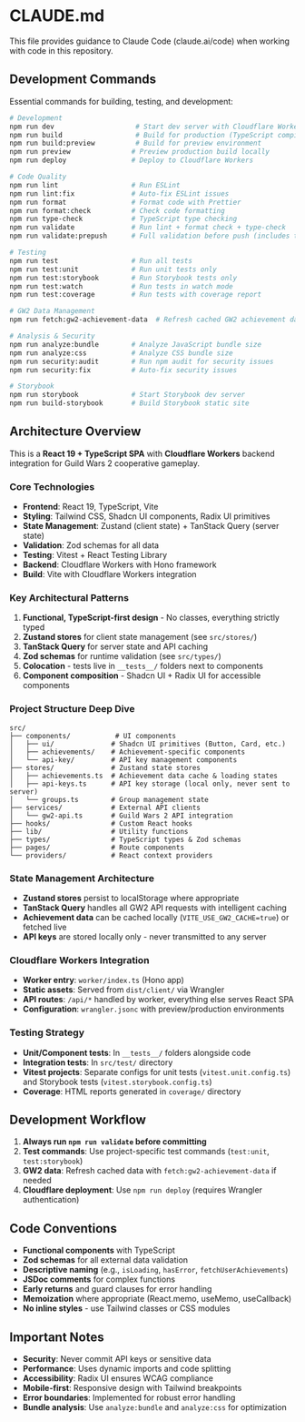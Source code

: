 # CLAUDE.md

This file provides guidance to Claude Code (claude.ai/code) when working with code in this repository.

## Development Commands

Essential commands for building, testing, and development:

```bash
# Development
npm run dev                    # Start dev server with Cloudflare Worker emulation
npm run build                  # Build for production (TypeScript compilation + Vite)
npm run build:preview          # Build for preview environment
npm run preview               # Preview production build locally
npm run deploy                # Deploy to Cloudflare Workers

# Code Quality
npm run lint                  # Run ESLint
npm run lint:fix              # Auto-fix ESLint issues
npm run format                # Format code with Prettier
npm run format:check          # Check code formatting
npm run type-check            # TypeScript type checking
npm run validate              # Run lint + format check + type-check
npm run validate:prepush      # Full validation before push (includes tests)

# Testing
npm run test                  # Run all tests
npm run test:unit             # Run unit tests only
npm run test:storybook        # Run Storybook tests only
npm run test:watch            # Run tests in watch mode
npm run test:coverage         # Run tests with coverage report

# GW2 Data Management
npm run fetch:gw2-achievement-data  # Refresh cached GW2 achievement data

# Analysis & Security
npm run analyze:bundle        # Analyze JavaScript bundle size
npm run analyze:css           # Analyze CSS bundle size
npm run security:audit        # Run npm audit for security issues
npm run security:fix          # Auto-fix security issues

# Storybook
npm run storybook             # Start Storybook dev server
npm run build-storybook       # Build Storybook static site
```

## Architecture Overview

This is a **React 19 + TypeScript SPA** with **Cloudflare Workers** backend integration for Guild Wars 2 cooperative gameplay.

### Core Technologies
- **Frontend**: React 19, TypeScript, Vite
- **Styling**: Tailwind CSS, Shadcn UI components, Radix UI primitives
- **State Management**: Zustand (client state) + TanStack Query (server state)
- **Validation**: Zod schemas for all data
- **Testing**: Vitest + React Testing Library
- **Backend**: Cloudflare Workers with Hono framework
- **Build**: Vite with Cloudflare Workers integration

### Key Architectural Patterns

1. **Functional, TypeScript-first design** - No classes, everything strictly typed
2. **Zustand stores** for client state management (see `src/stores/`)
3. **TanStack Query** for server state and API caching
4. **Zod schemas** for runtime validation (see `src/types/`)
5. **Colocation** - tests live in `__tests__/` folders next to components
6. **Component composition** - Shadcn UI + Radix UI for accessible components

### Project Structure Deep Dive

```
src/
├── components/           # UI components
│   ├── ui/              # Shadcn UI primitives (Button, Card, etc.)
│   ├── achievements/    # Achievement-specific components
│   └── api-key/         # API key management components
├── stores/              # Zustand state stores
│   ├── achievements.ts  # Achievement data cache & loading states
│   ├── api-keys.ts      # API key storage (local only, never sent to server)
│   └── groups.ts        # Group management state
├── services/            # External API clients
│   └── gw2-api.ts       # Guild Wars 2 API integration
├── hooks/               # Custom React hooks
├── lib/                 # Utility functions
├── types/               # TypeScript types & Zod schemas
├── pages/               # Route components
└── providers/           # React context providers
```

### State Management Architecture

- **Zustand stores** persist to localStorage where appropriate
- **TanStack Query** handles all GW2 API requests with intelligent caching
- **Achievement data** can be cached locally (`VITE_USE_GW2_CACHE=true`) or fetched live
- **API keys** are stored locally only - never transmitted to any server

### Cloudflare Workers Integration

- **Worker entry**: `worker/index.ts` (Hono app)
- **Static assets**: Served from `dist/client/` via Wrangler
- **API routes**: `/api/*` handled by worker, everything else serves React SPA
- **Configuration**: `wrangler.jsonc` with preview/production environments

### Testing Strategy

- **Unit/Component tests**: In `__tests__/` folders alongside code
- **Integration tests**: In `src/test/` directory
- **Vitest projects**: Separate configs for unit tests (`vitest.unit.config.ts`) and Storybook tests (`vitest.storybook.config.ts`)
- **Coverage**: HTML reports generated in `coverage/` directory

## Development Workflow

1. **Always run `npm run validate` before committing**
2. **Test commands**: Use project-specific test commands (`test:unit`, `test:storybook`)
3. **GW2 data**: Refresh cached data with `fetch:gw2-achievement-data` if needed
4. **Cloudflare deployment**: Use `npm run deploy` (requires Wrangler authentication)

## Code Conventions

- **Functional components** with TypeScript
- **Zod schemas** for all external data validation
- **Descriptive naming** (e.g., `isLoading`, `hasError`, `fetchUserAchievements`)
- **JSDoc comments** for complex functions
- **Early returns** and guard clauses for error handling
- **Memoization** where appropriate (React.memo, useMemo, useCallback)
- **No inline styles** - use Tailwind classes or CSS modules

## Important Notes

- **Security**: Never commit API keys or sensitive data
- **Performance**: Uses dynamic imports and code splitting
- **Accessibility**: Radix UI ensures WCAG compliance
- **Mobile-first**: Responsive design with Tailwind breakpoints
- **Error boundaries**: Implemented for robust error handling
- **Bundle analysis**: Use `analyze:bundle` and `analyze:css` for optimization